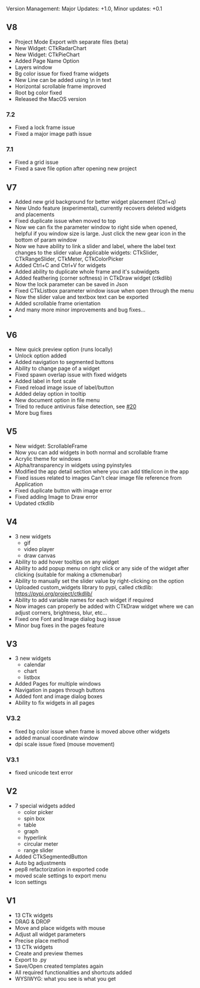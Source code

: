 Version Management: Major Updates: +1.0, Minor updates: +0.1 

## V8
- Project Mode Export with separate files (beta)
- New Widget: CTkRadarChart
- New Widget: CTkPieChart
- Added Page Name Option
- Layers window
- Bg color issue for fixed frame widgets
- New Line can be added using \n in text
- Horizontal scrollable frame improved
- Root bg color fixed
- Released the MacOS version

### 7.2
- Fixed a lock frame issue
- Fixed a major image path issue
  
### 7.1
- Fixed a grid issue
- Fixed a save file option after opening new project

## V7
- Added new grid background for better widget placement (Ctrl+q)
- New Undo feature (experimental), currently recovers deleted widgets and placements
- Fixed duplicate issue when moved to top 
- Now we can fix the parameter window to right side when opened, helpful if you window size is large. Just click the new gear icon in the bottom of param window
- Now we have ability to link a slider and label, where the label text changes to the slider value
Applicable widgets: CTkSlider, CTkRangeSlider, CTkMeter, CTkColorPicker
- Added Ctrl+C and Ctrl+V for widgets
- Added ability to duplicate whole frame and it's subwidgets
- Added feathering (corner softness) in CTkDraw widget (ctkdlib)
- Now the lock parameter can be saved in Json
- Fixed CTkListbox parameter window issue when open through the menu
- Now the slider value and textbox text can be exported
- Added scrollable frame orientation
- And many more minor improvements and bug fixes...
- 
## V6
- New quick preview option (runs locally)
- Unlock option added
- Added navigation to segmented buttons
- Ability to change page of a widget
- Fixed spawn overlap issue with fixed widgets
- Added label in font scale
- Fixed reload image issue of label/button
- Added delay option in tooltip
- New document option in file menu
- Tried to reduce antivirus false detection, see [#20](https://github.com/Akascape/CTkDesigner-Support/discussions/20)
- More bug fixes

## V5
- New widget: ScrollableFrame
- Now you can add widgets in both normal and scrollable frame
- Acrylic theme for windows
- Alpha/transparency in widgets using pyinstyles
- Modified the app detail section where you can add title/icon in the app
- Fixed issues related to images Can't clear image file reference from Application
- Fixed duplicate button with image error
- Fixed adding Image to Draw error
- Updated ctkdlib

## V4
- 3 new widgets
  - gif
  - video player
  - draw canvas
- Ability to add hover tooltips on any widget
- Ability to add popup menu on right click or any side of the widget after clicking (suitable for making a ctkmenubar)
- Ability to manually set the slider value by right-clicking on the option
- Uploaded custom_widgets library to pypi, called ctkdlib: https://pypi.org/project/ctkdlib/
- Ability to add variable names for each widget if required
- Now images can properly be added with CTkDraw widget where we can adjust corners, brightness, blur, etc...
- Fixed one Font and Image dialog bug issue
- Minor bug fixes in the pages feature

## V3
- 3 new widgets
  - calendar
  - chart
  - listbox
- Added Pages for multiple windows
- Navigation in pages through buttons
- Added font and image dialog boxes
- Ability to fix widgets in all pages

### V3.2
- fixed bg color issue when frame is moved above other widgets
- added manual coordinate window
- dpi scale issue fixed (mouse movement)

### V3.1
- fixed unicode text error
  
## V2 
- 7 special widgets added
   - color picker
   - spin box
   - table
   - graph
   - hyperlink
   - circular meter
   - range slider
- Added CTkSegmentedButton
- Auto bg adjustments
- pep8 refactorization in exported code
- moved scale settings to export menu
- Icon settings
  
## V1
- 13 CTk widgets
- DRAG & DROP
- Move and place widgets with mouse
- Adjust all widget parameters
- Precise place method
- 13 CTk widgets 
- Create and preview themes
- Export to .py
- Save/Open created templates again
- All required functionalities and shortcuts added
- WYSIWYG: what you see is what you get
